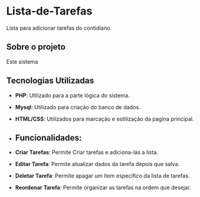 # Lista-de-Tarefas
Lista para adicionar tarefas do contidiano.

## Sobre o projeto
Este sistema 



## Tecnologias Utilizadas
- **PHP**: Utilizado para a parte lógica do sistema.
- **Mysql**: Utilizado para criação do banco de dados.
- **HTML/CSS**: Utilizados para marcação e estilização da pagina principal.

- ## Funcionalidades:
- **Criar Tarefas**: Permite Criar tarefas e adiciona-las a lista.
- **Editar Tarefa**: Permite atualizar dados da tarefa depois que salva.
- **Deletar Tarefa**: Permite apagar um item especifico da lista de tarefas.
- **Reordenar Tarefa**: Permite organizar as tarefas na ordem que desejar.

